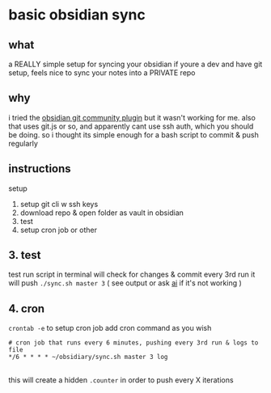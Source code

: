 
# basic obsidian sync

## what
a REALLY simple setup for syncing your obsidian
if youre a dev and have git setup, feels nice to sync your notes into a PRIVATE repo

## why
i tried the [obsidian git community plugin](https://github.com/denolehov/obsidian-git) but it wasn't working for me.
also that uses git.js or so, and apparently cant use ssh auth, which you should be doing.
so i thought its simple enough for a bash script to commit & push regularly


## instructions
setup
1. setup git cli w ssh keys
2. download repo & open folder as vault in obsidian
3. test
4. setup cron job or other

## 3. test 
test run script in terminal
will check for changes & commit
every 3rd run it will push
`./sync.sh master 3`
( see output or ask [ai](https://huggingface.co/chat/) if it's not working )

## 4. cron
`crontab -e` to setup cron job
add cron command as you wish

```
# cron job that runs every 6 minutes, pushing every 3rd run & logs to file
*/6 * * * * ~/obsidiary/sync.sh master 3 log
```

## 
this will create a hidden `.counter` in order to push every X iterations